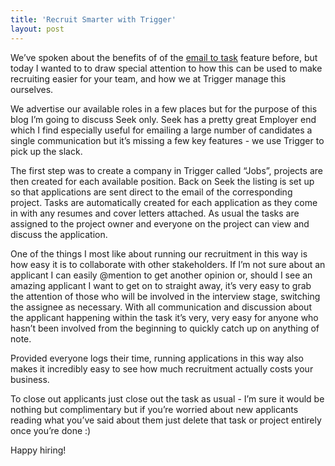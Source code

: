 ```yaml
---
title: 'Recruit Smarter with Trigger'
layout: post
---
```


We’ve spoken about the benefits of of the [email to task](http://blog.triggerapp.com/2015/11/three-cool-things-you-didnt-know-trigger-could-do/) feature before, but today I wanted to to draw special attention to how this can be used to make recruiting easier for your team, and how we at Trigger manage this ourselves.

We advertise our available roles in a few places but for the purpose of this blog I’m going to discuss Seek only. Seek has a pretty great Employer end which I find especially useful for emailing a large number of candidates a single communication but it’s missing a few key features - we use Trigger to pick up the slack. 

The first step was to create a company in Trigger called “Jobs”, projects are then created for each available position. Back on Seek the listing is set up so that applications are sent direct to the email of the corresponding project. Tasks are automatically created for each application as they come in with any resumes and cover letters attached. As usual the tasks are assigned to the project owner and everyone on the project can view and discuss the application. 

One of the things I most like about running our recruitment in this way is how easy it is to collaborate with other stakeholders. If I’m not sure about an applicant I can easily @mention to get another opinion or, should I see an amazing applicant I want to get on to straight away, it’s very easy to grab the attention of those who will be involved in the interview stage, switching the assignee as necessary. With all communication and discussion about the applicant happening within the task it’s very, very easy for anyone who hasn’t been involved from the beginning to quickly catch up on anything of note.

Provided everyone logs their time, running applications in this way also makes it incredibly easy to see how much recruitment actually costs your business. 

To close out applicants just close out the task as usual - I’m sure it would be nothing but complimentary but if you’re worried about new applicants reading what you’ve said about them just delete that task or project entirely once you’re done :) 

Happy hiring! 

